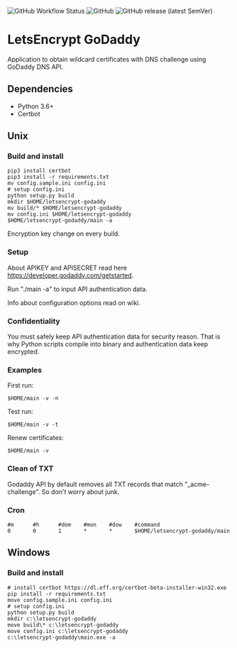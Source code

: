 ![GitHub Workflow Status](https://img.shields.io/github/workflow/status/igroykt/letsencrypt-godaddy/letsencrypt-godaddy%20build)
![GitHub](https://img.shields.io/github/license/igroykt/letsencrypt-godaddy)
![GitHub release (latest SemVer)](https://img.shields.io/github/v/release/igroykt/letsencrypt-godaddy)

# LetsEncrypt GoDaddy
Application to obtain wildcard certificates with DNS challenge using GoDaddy DNS API.

## Dependencies
* Python 3.6+
* Certbot

## Unix
### Build and install 
```
pip3 install certbot
pip3 install -r requirements.txt
mv config.sample.ini config.ini
# setup config.ini
python setup.py build
mkdir $HOME/letsencrypt-godaddy
mv build/* $HOME/letsencrypt-godaddy
mv config.ini $HOME/letsencrypt-godaddy
$HOME/letsencrypt-godaddy/main -a
```
Encryption key change on every build.

### Setup
About APIKEY and APISECRET read here https://developer.godaddy.com/getstarted.

Run "./main -a" to input API authentication data.

Info about configuration options read on wiki.

### Confidentiality
You must safely keep API authentication data for security reason. That is why Python scripts compile into binary and authentication data keep encrypted.

### Examples
First run:
```
$HOME/main -v -n
```
Test run:
```
$HOME/main -v -t
```
Renew certificates:
```
$HOME/main -v
```

### Clean of TXT
Godaddy API by default removes all TXT records that match "_acme-challenge". So don't worry about junk.

### Cron
```
#m      #h      #dom    #mon    #dow    #command
0 	    0 	    1 	    * 	    * 	    $HOME/letsencrypt-godaddy/main
```

## Windows
### Build and install
```
# install certbot https://dl.eff.org/certbot-beta-installer-win32.exe
pip install -r requirements.txt
move config.sample.ini config.ini
# setup config.ini
python setup.py build
mkdir c:\letsencrypt-godaddy
move build\* c:\letsencrypt-godaddy
move config.ini c:\letsencrypt-godaddy
c:\letsencrypt-godaddy\main.exe -a
```
